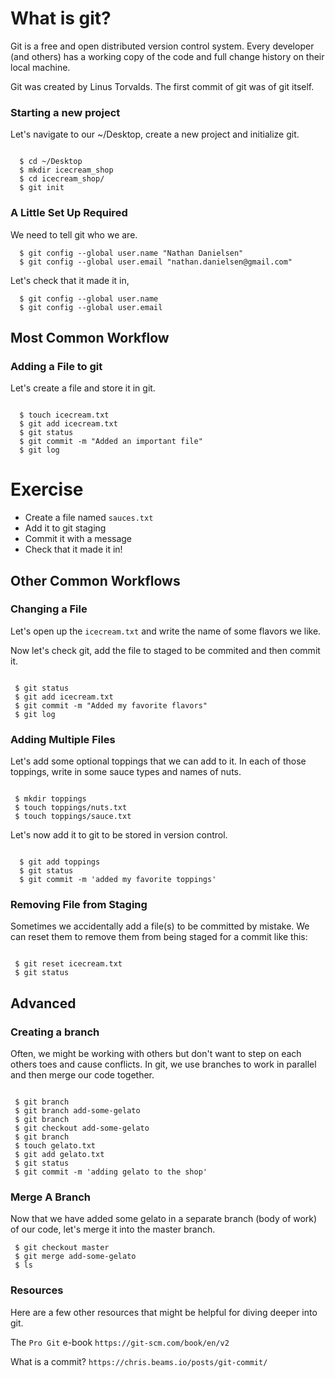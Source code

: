 # What is git?

Git is a free and open distributed version control system. Every developer (and others) has a working copy of the code and full change history on their local machine.

Git was created by Linus Torvalds. The first commit of git was of git itself.

### Starting a new project

Let's navigate to our ~/Desktop, create a new project and initialize git.

```

  $ cd ~/Desktop
  $ mkdir icecream_shop
  $ cd icecream_shop/
  $ git init

```

### A Little Set Up Required

We need to tell git who we are. 

```
  $ git config --global user.name "Nathan Danielsen"
  $ git config --global user.email "nathan.danielsen@gmail.com"
```

Let's check that it made it in,

```
  $ git config --global user.name
  $ git config --global user.email
```


## Most Common Workflow

### Adding a File to git

Let's create a file and store it in git.

```

  $ touch icecream.txt
  $ git add icecream.txt
  $ git status
  $ git commit -m "Added an important file"
  $ git log

```
# Exercise

- Create a file named `sauces.txt`
- Add it to git staging
- Commit it with a message
- Check that it made it in!

## Other Common Workflows

### Changing a File

Let's open up the `icecream.txt` and write the name of some flavors we like.

Now let's check git, add the file to staged to be commited and then commit it.

```

 $ git status
 $ git add icecream.txt
 $ git commit -m "Added my favorite flavors"
 $ git log

```

### Adding Multiple Files

Let's add some optional toppings that we can add to it. In each of those toppings, write in some sauce types and names of nuts.

```

 $ mkdir toppings
 $ touch toppings/nuts.txt
 $ touch toppings/sauce.txt

```

Let's now add it to git to be stored in version control.

```

  $ git add toppings
  $ git status
  $ git commit -m 'added my favorite toppings'

```


### Removing File from Staging

Sometimes we accidentally add a file(s) to be committed by mistake. We can reset them to remove them from being staged for a commit like this:

```

 $ git reset icecream.txt
 $ git status

```


## Advanced

### Creating a branch

Often, we might be working with others but don't want to step on each others toes and cause conflicts. In git, we use branches to work in parallel and then merge our code together.

```

 $ git branch
 $ git branch add-some-gelato
 $ git branch
 $ git checkout add-some-gelato
 $ git branch
 $ touch gelato.txt
 $ git add gelato.txt
 $ git status
 $ git commit -m 'adding gelato to the shop'

```


### Merge A Branch

Now that we have added some gelato in a separate branch (body of work) of our code, let's merge it into the master branch.

```
 $ git checkout master
 $ git merge add-some-gelato
 $ ls

```


### Resources

Here are a few other resources that might be helpful for diving deeper into git.


The `Pro Git` e-book
`https://git-scm.com/book/en/v2`

What is a commit?
`https://chris.beams.io/posts/git-commit/`
